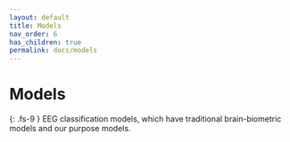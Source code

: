 ```yaml
---
layout: default
title: Models
nav_order: 6
has_children: true
permalink: docs/models
---
```


# Models
{: .fs-9 }
EEG classification models, which have traditional brain-biometric models and our purpose models.



